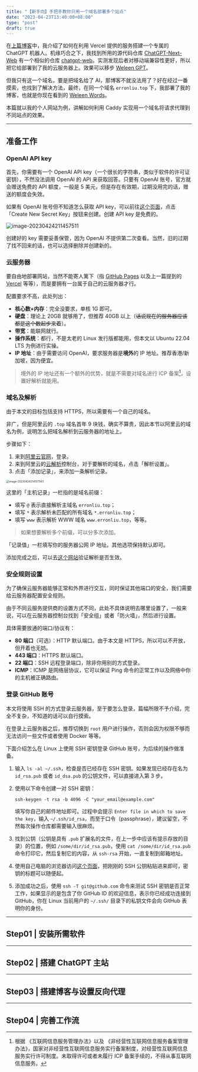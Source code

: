 ```yaml
---
title: "【新手向】手把手教你只用一个域名部署多个站点"
date: "2023-04-23T13:40:00+08:00"
type: "post"
draft: true
---
```


在[上篇博客](https://erronliu.top/home/blog/0422-vercel/)中，我介绍了如何在利用 Vercel 提供的服务搭建一个专属的 ChatGPT 机器人。机缘巧合之下，我找到所用的源代码仓库 [ChatGPT-Next-Web](https://github.com/Yidadaa/ChatGPT-Next-Web) 有一个相似的仓库 [chatgpt-web](https://github.com/Chanzhaoyu/chatgpt-web)。实测发现后者对移动端兼容性更好，所以把它给部署到了我的云服务器上。效果可以移步 [Weleen GPT](https://erronliu.top/)。

但我只有这一个域名，要是把域名给了 AI，那博客不就没法用了？好在经过一番摸索，也找到了解决方法，最终，在同一个域名 `erronliu.top` 下，我部署了我的博客，也就是你现在看到的 [Weleen Words](https://erronliu.top/home/)。

本篇就以我的个人网站为例，讲解如何利用 Caddy 实现用一个域名将请求代理到不同站点的效果。

---

## 准备工作

### OpenAI API key

首先，你需要有一个 OpenAI API key（一个很长的字符串，类似于软件的许可证密钥），不然没法调用 OpenAI 的 API 来获取回答。只要有 OpenAI 账号，官方就会赠送免费的 API 额度，一般是 5 美元，但是存在有效期，过期没用完的话，赠送的额度会失效。

如果有 OpenAI 账号但不知道怎么获取 API key，可以前往[这个页面](https://platform.openai.com/account/api-keys)，点击「Create New Secret Key」按钮来创建。创建 API key 是免费的。

![image-20230424211457511](https://erronliu-typora-picgo.oss-cn-hangzhou.aliyuncs.com/uploaded/image-20230424211457511.png)

创建好的 key 需要妥善保管，因为 OpenAI 不提供第二次查看。当然，旧的过期了找不回来的话，也可以选择删除并创建新的。

### 云服务器

要自由地部署网站，当然不能寄人篱下（指 [GitHub Pages](https://pages.github.com/) 以及上一篇提到的 [Vercel](https://vercel.com/) 等等），而是要拥有一台属于自己的云服务器才行。

配置要求不高，此处列出：

- **核心数+内存**：完全没要求，单核 1G 即可。
- **硬盘**：理论上 20GB 就够用了，但推荐 40GB 以上（~~话说现在的服务器应该都是这个数起步来着~~）。
- **带宽**：能联网就行。
- **操作系统**：都行，不是太老的 Linux 发行版都能用，但本文以 Ubuntu 22.04 LTS 为例进行实操。
- **IP 地址**：由于需要访问 OpenAI，要求服务器是**境外**的 IP 地址。推荐香港/新加坡，因为便宜。

> 境外的 IP 地址还有一个额外的优势，就是不需要对域名进行 ICP 备案[^1]，设置好解析就能用。

[^1]: 根据 《互联网信息服务管理办法》以及 《非经营性互联网信息服务备案管理办法》，国家对非经营性互联网信息服务实行备案制度，对经营性互联网信息服务实行许可制度。未取得许可或者未履行 ICP 备案手续的，不得从事互联网信息服务。

### 域名及解析

由于本文的目标包括支持 HTTPS，所以需要有一个自己的域名。

非广，但是阿里云的 `.top` 域名首年 9 块钱，确实不算贵，因此本节以阿里云的域名为例，说明怎么把域名解析到云服务器的地址上。

步骤如下：

1. 来到[阿里云官网](https://www.aliyun.com/)，登录。
2. 来到阿里云的[云解析](https://dns.console.aliyun.com/)控制台，对于要解析的域名，点击「解析设置」。
3. 点击「添加记录」，来添加一条解析记录。

<img src="https://erronliu-typora-picgo.oss-cn-hangzhou.aliyuncs.com/uploaded/image-20230424214137343.png" alt="image-20230424214137343" style="zoom:50%;" />

这里的「主机记录」一栏指的是域名前缀：

- 填写 `@` 表示直接解析主域名 `erronliu.top`；
- 填写 `*` 表示解析未匹配的所有域名 `*.erronliu.top`；
- 填写 `www` 表示解析 WWW 域名 `www.erronliu.top`，等等。

> 如果想要解析多个前缀，可以分多次添加。

「记录值」一栏填写你的服务器公网 IP 地址。其他选项保持默认即可。

添加完成之后，可以去[这个网站](https://tool.chinaz.com/dns)验证解析是否生效。

### 安全规则设置

为了确保云服务器能够正常和外界进行交互，同时保证其他端口的安全，我们需要给云服务器配置安全规则。

由于不同云服务提供商的设置方式不同，此处不具体说明去哪里设置了，一般来说，可以在云服务器控制台找到「安全组」或者「防火墙」，然后进行设置。

具体需要放通的端口/协议有：

- **80 端口**（可选）：HTTP 默认端口。由于本文是 HTTPS，所以可以不开放，但开着也无妨。
- **443 端口**：HTTPS 默认端口。
- **22 端口**：SSH 远程登录端口，除非你用别的方式登录。
- **ICMP**：ICMP 是网络层协议，它可以保证 Ping 命令的正常工作以及网络中你的主机被正确路由。

### 登录 GitHub 账号

本文将使用 SSH 的方式登录云服务器，至于要怎么登录，篇幅所限不予介绍，完全不复杂，不知道的话可以自行摸索。

在登录上云服务器之后，推荐切换到 `root` 用户进行操作，否则会因为权限不够而无法访问一些文件或者使用 Docker 等等。

下面介绍怎么在 Linux 上使用 SSH 密钥登录 GitHub 账号，为后续的操作做准备。

1. 输入 `ls -al ~/.ssh`，检查是否已经存在 SSH 密钥。如果发现已经存在名为 `id_rsa.pub` 或者 `id_dsa.pub` 的公钥文件，可以直接进入第 3 步。

2. 使用以下命令创建一对 SSH 密钥：

    ```
    ssh-keygen -t rsa -b 4096 -C "your_email@example.com"
    ```

    填写你自己的邮件地址即可。过程中会提示 `Enter file in which to save the key`，输入 `~/.ssh/id_rsa`，而至于口令（passphrase），建议留空，不然每次操作仓库都需要输入很麻烦。

3. 找到公钥（公钥是具有 `.pub` 扩展名的文件，在上一步中应该有提示存放的目录）的位置，例如 `/some/dir/id_rsa.pub`，使用 `cat /some/dir/id_rsa.pub` 命令打印它，然后复制它的内容，从 `ssh-rsa` 开始，一直复制到邮箱地址。

4. 使用自己电脑的浏览器访问[这个页面](https://github.com/settings/ssh/new)，把刚刚的 SSH 公钥粘贴进来即可，密钥的标题可以随便起。

5. 添加成功之后，使用 `ssh -T git@github.com` 命令来测试 SSH 密钥是否正常工作，如果显示的是包含了你 GitHub ID 的欢迎信息，表示你已经成功连接到 GitHub，你在 Linux 当前用户的 `~/.ssh/` 目录下的私钥文件会向 GitHub 表明你的身份。

---

## Step01 | 安装所需软件



---

## Step02 | 搭建 ChatGPT 主站



---

## Step03 | 搭建博客与设置反向代理



---

## Step04 | 完善工作流